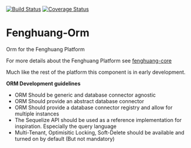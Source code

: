 [![Build Status](https://travis-ci.com/fenghuang-js/fenghuang-orm.svg?branch=master)](https://travis-ci.com/fenghuang-js/fenghuang-orm)
[![Coverage Status](https://coveralls.io/repos/github/fenghuang-js/fenghuang-core/badge.svg?branch=master)](https://coveralls.io/github/fenghuang-js/fenghuang-core?branch=master)

# Fenghuang-Orm

Orm for the Fenghuang Platform

For more details about the Fenghuang Platform see [fenghuang-core](https://github.com/fenghuang-js/fenghuang-core)

Much like the rest of the platform this component is in early development.

**ORM Development guidelines**
 - ORM Should be generic and database connector agnostic
 - ORM Should provide an abstract database connector
 - ORM Should provide a database connector registry and allow for multiple instances
 - The Sequelize API should be used as a reference implementation for inspiration. Especially the query language
 - Multi-Tenant, Optimisitic Locking, Soft-Delete should be available and turned on by default (But not mandatory)
